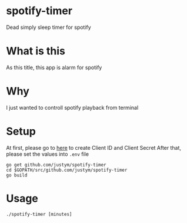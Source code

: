 # spotify-timer
Dead simply sleep timer for spotify

# What is this 
As this title, this app is alarm for spotify

# Why 
I just wanted to controll spotify playback from terminal

# Setup 
At first, please go to [here](https://developer.spotify.com/dashboard/) to create Client ID and Client Secret 
After that, please set the values into ``` .env ``` file

```
go get github.com/justym/spotify-timer
cd $GOPATH/src/github.com/justym/spotify-timer
go build
```

# Usage
```
./spotify-timer [minutes]
```




